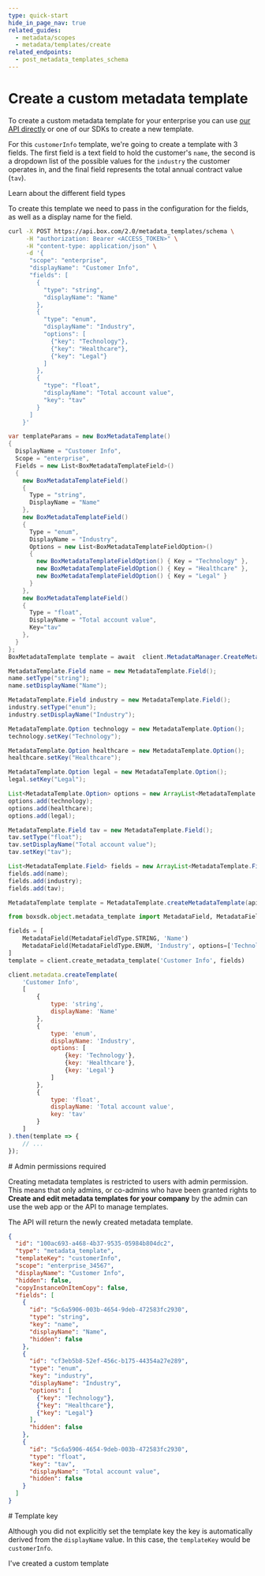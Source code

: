 ```yaml
---
type: quick-start
hide_in_page_nav: true
related_guides:
  - metadata/scopes
  - metadata/templates/create
related_endpoints:
  - post_metadata_templates_schema
---
```


# Create a custom metadata template

To create a custom metadata template for your enterprise you can use
[our API directly](e://post-metadata-templates-schema) or
one of our SDKs to create a new template.

For this `customerInfo` template, we're going to create a template with 3
fields. The first field is a text field to hold the customer's `name`, the
second is a dropdown list of the possible values for the `industry` the customer
operates in, and the final field represents the total annual contract value (`tav`).

<CTA to='g://metadata/fields'>Learn about the different field types</CTA>

To create this template we need to pass in the configuration for the fields, as
well as a display name for the field.

<!-- markdownlint-disable line-length -->

<Tabs>
  <Tab title='cURL'>

```sh
curl -X POST https://api.box.com/2.0/metadata_templates/schema \
     -H "authorization: Bearer <ACCESS_TOKEN>" \
     -H "content-type: application/json" \
     -d '{
      "scope": "enterprise",
      "displayName": "Customer Info",
      "fields": [
        {
          "type": "string",
          "displayName": "Name"
        },
        {
          "type": "enum",
          "displayName": "Industry",
          "options": [
            {"key": "Technology"},
            {"key": "Healthcare"},
            {"key": "Legal"}
          ]
        },
        {
          "type": "float",
          "displayName": "Total account value",
          "key": "tav"
        }
      ]
    }'
```

  </Tab>
  <Tab title='.NET'>

```c#
var templateParams = new BoxMetadataTemplate()
{
  DisplayName = "Customer Info",
  Scope = "enterprise",
  Fields = new List<BoxMetadataTemplateField>()
  {
    new BoxMetadataTemplateField()
    {
      Type = "string",
      DisplayName = "Name"
    },
    new BoxMetadataTemplateField()
    {
      Type = "enum",
      DisplayName = "Industry",
      Options = new List<BoxMetadataTemplateFieldOption>()
      {
        new BoxMetadataTemplateFieldOption() { Key = "Technology" },
        new BoxMetadataTemplateFieldOption() { Key = "Healthcare" },
        new BoxMetadataTemplateFieldOption() { Key = "Legal" }
      }
    },
    new BoxMetadataTemplateField()
    {
      Type = "float",
      DisplayName = "Total account value",
      Key="tav"
    },
  }
};
BoxMetadataTemplate template = await  client.MetadataManager.CreateMetadataTemplate(templateParams);
```

  </Tab>
  <Tab title='Java'>

```java
MetadataTemplate.Field name = new MetadataTemplate.Field();
name.setType("string");
name.setDisplayName("Name");

MetadataTemplate.Field industry = new MetadataTemplate.Field();
industry.setType("enum");
industry.setDisplayName("Industry");

MetadataTemplate.Option technology = new MetadataTemplate.Option();
technology.setKey("Technology");

MetadataTemplate.Option healthcare = new MetadataTemplate.Option();
healthcare.setKey("Healthcare");

MetadataTemplate.Option legal = new MetadataTemplate.Option();
legal.setKey("Legal");

List<MetadataTemplate.Option> options = new ArrayList<MetadataTemplate.Option>();
options.add(technology);
options.add(healthcare);
options.add(legal);

MetadataTemplate.Field tav = new MetadataTemplate.Field();
tav.setType("float");
tav.setDisplayName("Total account value");
tav.setKey("tav");

List<MetadataTemplate.Field> fields = new ArrayList<MetadataTemplate.Field>();
fields.add(name);
fields.add(industry);
fields.add(tav);

MetadataTemplate template = MetadataTemplate.createMetadataTemplate(api, "enterprise", "customerInfo", "Customer Info", false, fields);
```

  </Tab>
  <Tab title='Python'>

```python
from boxsdk.object.metadata_template import MetadataField, MetadataFieldType

fields = [
    MetadataField(MetadataFieldType.STRING, 'Name')
    MetadataField(MetadataFieldType.ENUM, 'Industry', options=['Technology', 'Healthcare', 'Legal'])
]
template = client.create_metadata_template('Customer Info', fields)
```

  </Tab>
  <Tab title='Node'>

```js
client.metadata.createTemplate(
    'Customer Info',
    [
        {
            type: 'string',
            displayName: 'Name'
        },
        {
            type: 'enum',
            displayName: 'Industry',
            options: [
                {key: 'Technology'},
                {key: 'Healthcare'},
                {key: 'Legal'}
            ]
        },
        {
            type: 'float',
            displayName: 'Total account value',
            key: 'tav'
        }
    ]
).then(template => {
    // ...
});
```

  </Tab>
</Tabs>

<!-- markdownlint-enable line-length -->

<Message warning>
  # Admin permissions required

  Creating metadata templates is restricted to users with admin permission. This
  means that only admins, or co-admins who have been granted rights to **Create
  and edit metadata templates for your company** by the admin can use the web
  app or the API to manage templates.
</Message>

The API will return the newly created metadata template.

```json
{
  "id": "100ac693-a468-4b37-9535-05984b804dc2",
  "type": "metadata_template",
  "templateKey": "customerInfo",
  "scope": "enterprise_34567",
  "displayName": "Customer Info",
  "hidden": false,
  "copyInstanceOnItemCopy": false,
  "fields": [
    {
      "id": "5c6a5906-003b-4654-9deb-472583fc2930",
      "type": "string",
      "key": "name",
      "displayName": "Name",
      "hidden": false
    },
    {
      "id": "cf3eb5b8-52ef-456c-b175-44354a27e289",
      "type": "enum",
      "key": "industry",
      "displayName": "Industry",
      "options": [
        {"key": "Technology"},
        {"key": "Healthcare"},
        {"key": "Legal"}
      ],
      "hidden": false
    },
    {
      "id": "5c6a5906-4654-9deb-003b-472583fc2930",
      "type": "float",
      "key": "tav",
      "displayName": "Total account value",
      "hidden": false
    }
  ]
}
```

<Message notice>
  # Template key

  Although you did not explicitly set the template key the key is automatically
  derived from the `displayName` value. In this case, the `templateKey` would be
  `customerInfo`.
</Message>

<Next>I've created a custom template</Next>
